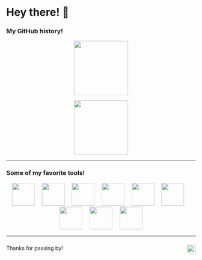 # Hey there! 👋

### My GitHub history!
<p align="center">
  <picture><img height="144" src="https://github-readme-stats.vercel.app/api?username=lucas-ht&show_icons=true&theme=apprentice&hide=contribs,prs"/></picture>
</p>

<p align="center">
  <picture><img height="144" src="/../snake/snake.svg"/></picture>
</p>

---

### Some of my favorite tools!
<p align="center">
  <picture><img height="60" src="https://cdn.jsdelivr.net/gh/devicons/devicon/icons/vscode/vscode-original.svg"/></picture>
  &nbsp;&nbsp;&nbsp;
  <picture><img height="60" src="https://cdn.jsdelivr.net/gh/devicons/devicon/icons/python/python-original.svg"/></picture>
  &nbsp;&nbsp;&nbsp;
  <picture><img height="60" src="https://cdn.jsdelivr.net/gh/devicons/devicon/icons/docker/docker-plain-wordmark.svg"/></picture>
  &nbsp;&nbsp;&nbsp;
  <picture><img height="60" src="https://cdn.jsdelivr.net/gh/devicons/devicon/icons/cplusplus/cplusplus-original.svg"/></picture>
  &nbsp;&nbsp;&nbsp;
  <picture><img height="60" src="https://cdn.jsdelivr.net/gh/devicons/devicon/icons/git/git-original.svg"/></picture>
  &nbsp;&nbsp;&nbsp;
  <picture><img height="60" src="https://cdn.jsdelivr.net/gh/devicons/devicon/icons/nextjs/nextjs-original.svg"/></picture>
  &nbsp;&nbsp;&nbsp;
  <picture><img height="60" src="https://cdn.jsdelivr.net/gh/devicons/devicon/icons/react/react-original.svg"/></picture>
  &nbsp;&nbsp;&nbsp;
  <picture><img height="60" src="https://cdn.jsdelivr.net/gh/devicons/devicon/icons/mysql/mysql-original.svg"/></picture>
  &nbsp;&nbsp;&nbsp;
  <picture><img height="60" src="https://cdn.jsdelivr.net/gh/devicons/devicon/icons/apple/apple-original.svg"/></picture>
</p>

---

###
Thanks for passing by! <picture><img height="23" align="right" src="https://komarev.com/ghpvc/?username=lucas-ht&color=blue"/></picture>
